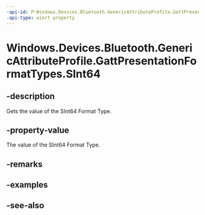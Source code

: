 ```yaml
---
-api-id: P:Windows.Devices.Bluetooth.GenericAttributeProfile.GattPresentationFormatTypes.SInt64
-api-type: winrt property
---
```


<!-- Property syntax
public byte SInt64 { get; }
-->

# Windows.Devices.Bluetooth.GenericAttributeProfile.GattPresentationFormatTypes.SInt64

## -description
Gets the value of the SInt64 Format Type.

## -property-value
The value of the SInt64 Format Type.

## -remarks

## -examples

## -see-also
